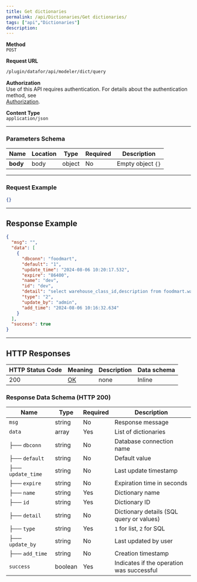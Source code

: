 ```yaml
---
title: Get dictionaries
permalink: /api/Dictionaries/Get dictionaries/
tags: ["api","Dictionaries"]
description: 
---
```


**Method**  
`POST`

**Request URL**
```html
/plugin/datafor/api/modeler/dict/query
```

**Authorization**  
Use of this API requires authentication. For details about the authentication method, see  
[Authorization](/api/index/#_5-authentication-security).

**Content Type**  
`application/json`

---

### **Parameters Schema**

| Name      | Location | Type   | Required | Description |
|-----------|----------|--------|----------|-------------|
| **body**  | body     | object | No       | Empty object `{}` |

---

### **Request Example**

```json
{}
```

---

## **Response Example**

```json
{
  "msg": "",
  "data": [
    {
      "dbconn": "foodmart",
      "default": "1",
      "update_time": "2024-08-06 10:20:17.532",
      "expire": "86400",
      "name": "dev",
      "id": "dev",
      "detail": "select warehouse_class_id,description from foodmart.warehouse_class",
      "type": "2",
      "update_by": "admin",
      "add_time": "2024-08-06 10:16:32.634"
    }
  ],
  "success": true
}
```

---

## **HTTP Responses**

| HTTP Status Code | Meaning                                                                 | Description | Data schema |
|------------------|-------------------------------------------------------------------------|------------|------------|
| 200              | [OK](https://tools.ietf.org/html/rfc7231#section-6.3.1)                | none       | Inline     |

### **Response Data Schema (HTTP 200)**

| Name       | Type    | Required | Description |
|-----------|--------|----------|-------------|
| `msg`     | string | No       | Response message |
| `data`    | array  | Yes      | List of dictionaries |
| ├── `dbconn`      | string  | No  | Database connection name |
| ├── `default`     | string  | No  | Default value |
| ├── `update_time` | string  | No  | Last update timestamp |
| ├── `expire`      | string  | No  | Expiration time in seconds |
| ├── `name`        | string  | Yes | Dictionary name |
| ├── `id`          | string  | Yes | Dictionary ID |
| ├── `detail`      | string  | No  | Dictionary details (SQL query or values) |
| ├── `type`        | string  | Yes | `1` for list, `2` for SQL |
| ├── `update_by`   | string  | No  | Last updated by user |
| ├── `add_time`    | string  | No  | Creation timestamp |
| `success` | boolean | Yes     | Indicates if the operation was successful |

